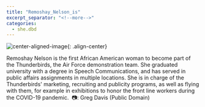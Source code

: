 ```yaml
---
title: "Remoshay_Nelson_is"
excerpt_separator: "<!--more-->"
categories:
  - she.dbd
---
```



![center-aligned-image](https://cdn.pixabay.com/photo/2020/10/26/16/56/man-5687861_1280.png){: .align-center}


Remoshay Nelson is the first African American woman to become part of the Thunderbirds, the Air Force demonstration team. She graduated university with a degree in Speech Communications, and has served in public affairs assignments in multiple locations. She is in charge of the Thunderbirds' marketing, recruiting and publicity programs, as well as flying with them, for example in exhibitions to honor the front line workers during the COVID-19 pandemic.⁠
⁠
📷: Greg Davis (Public Domain)
⁠
